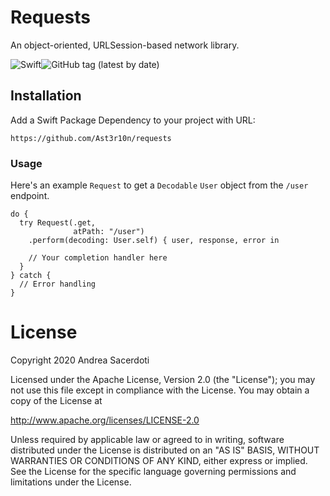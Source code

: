 # Requests

An object-oriented, URLSession-based network library.

![Swift](https://github.com/Ast3r10n/requests/workflows/Swift/badge.svg)![GitHub tag (latest by date)](https://img.shields.io/github/v/tag/Ast3r10n/requests)

## Installation

Add a Swift Package Dependency to your project with URL:
```
https://github.com/Ast3r10n/requests
```

### Usage

Here's an example `Request` to get a `Decodable` `User` object from the `/user` endpoint.

```
do {
  try Request(.get,
              atPath: "/user")
    .perform(decoding: User.self) { user, response, error in
    
    // Your completion handler here
  }
} catch {
  // Error handling
}
```

# License

Copyright 2020 Andrea Sacerdoti

Licensed under the Apache License, Version 2.0 (the "License");
you may not use this file except in compliance with the License.
You may obtain a copy of the License at

http://www.apache.org/licenses/LICENSE-2.0

Unless required by applicable law or agreed to in writing, software
distributed under the License is distributed on an "AS IS" BASIS,
WITHOUT WARRANTIES OR CONDITIONS OF ANY KIND, either express or implied.
See the License for the specific language governing permissions and
limitations under the License.

